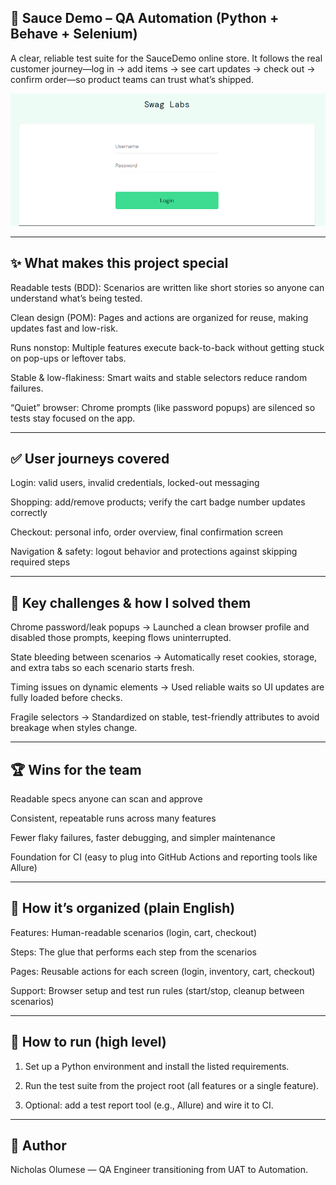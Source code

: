 ## 🛒 Sauce Demo – QA Automation (Python + Behave + Selenium)

A clear, reliable test suite for the SauceDemo online store. It follows the real customer journey—log in → add items → see cart updates → check out → confirm order—so product teams can trust what’s shipped.


![image alt](https://github.com/onyxcollc/Sauce_Demo_Project/blob/916bca1086ff000fb376dfde5e8e984c26527486/Screenshot%202025-09-15%20195802.png)

---

## ✨ What makes this project special

Readable tests (BDD): Scenarios are written like short stories so anyone can understand what’s being tested.

Clean design (POM): Pages and actions are organized for reuse, making updates fast and low-risk.

Runs nonstop: Multiple features execute back-to-back without getting stuck on pop-ups or leftover tabs.

Stable & low-flakiness: Smart waits and stable selectors reduce random failures.

“Quiet” browser: Chrome prompts (like password popups) are silenced so tests stay focused on the app.

---

## ✅ User journeys covered

Login: valid users, invalid credentials, locked-out messaging

Shopping: add/remove products; verify the cart badge number updates correctly

Checkout: personal info, order overview, final confirmation screen

Navigation & safety: logout behavior and protections against skipping required steps

---

## 🧗 Key challenges & how I solved them

Chrome password/leak popups → Launched a clean browser profile and disabled those prompts, keeping flows uninterrupted.

State bleeding between scenarios → Automatically reset cookies, storage, and extra tabs so each scenario starts fresh.

Timing issues on dynamic elements → Used reliable waits so UI updates are fully loaded before checks.

Fragile selectors → Standardized on stable, test-friendly attributes to avoid breakage when styles change.

---

## 🏆 Wins for the team

Readable specs anyone can scan and approve

Consistent, repeatable runs across many features

Fewer flaky failures, faster debugging, and simpler maintenance

Foundation for CI (easy to plug into GitHub Actions and reporting tools like Allure)

---

## 🧭 How it’s organized (plain English)

Features: Human-readable scenarios (login, cart, checkout)

Steps: The glue that performs each step from the scenarios

Pages: Reusable actions for each screen (login, inventory, cart, checkout)

Support: Browser setup and test run rules (start/stop, cleanup between scenarios)

---

## 🚀 How to run (high level)

1. Set up a Python environment and install the listed requirements.

2. Run the test suite from the project root (all features or a single feature).

3. Optional: add a test report tool (e.g., Allure) and wire it to CI.


---

## 👤 Author

Nicholas Olumese — QA Engineer transitioning from UAT to Automation.
